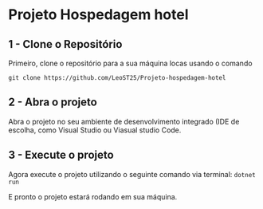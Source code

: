 # Projeto Hospedagem hotel

## 1 - Clone o Repositório
Primeiro, clone o repositório para a sua máquina locas usando o comando

``` git clone https://github.com/LeoST25/Projeto-hospedagem-hotel ```

## 2 - Abra o projeto
Abra o projeto no seu ambiente de desenvolvimento integrado (IDE de escolha, como Visual Studio ou Viasual studio Code.

## 3 - Execute o projeto
Agora execute o projeto utilizando o seguinte comando via terminal:
``` dotnet run ```

E pronto o projeto estará rodando em sua máquina.
